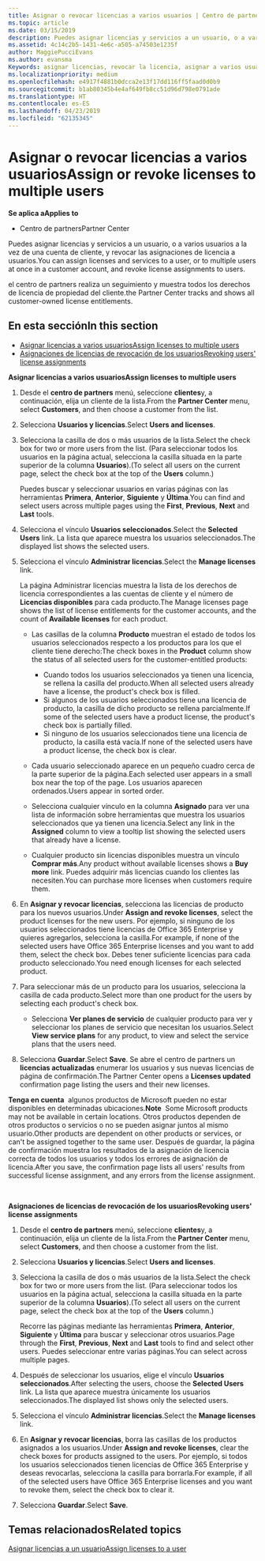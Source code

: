 ```yaml
---
title: Asignar o revocar licencias a varios usuarios | Centro de partners
ms.topic: article
ms.date: 03/15/2019
description: Puedes asignar licencias y servicios a un usuario, o a varios usuarios a la vez de una cuenta de cliente, y revocar las asignaciones de licencia a usuarios.
ms.assetid: 4c14c2b5-1431-4e6c-a505-a74503e1235f
author: MaggiePucciEvans
ms.author: evansma
Keywords: asignar licencias, revocar la licencia, asignar a varios usuarios
ms.localizationpriority: medium
ms.openlocfilehash: e4917f4881b0dcca2e13f17dd116ff5faad0d0b9
ms.sourcegitcommit: b1ab80345b4e4af649fb8cc51d96d798e0791ade
ms.translationtype: HT
ms.contentlocale: es-ES
ms.lasthandoff: 04/23/2019
ms.locfileid: "62135345"
---
```

# <a name="assign-or-revoke-licenses-to-multiple-users"></a><span data-ttu-id="86b66-104">Asignar o revocar licencias a varios usuarios</span><span class="sxs-lookup"><span data-stu-id="86b66-104">Assign or revoke licenses to multiple users</span></span>

<span data-ttu-id="86b66-105">**Se aplica a**</span><span class="sxs-lookup"><span data-stu-id="86b66-105">**Applies to**</span></span>

-  <span data-ttu-id="86b66-106">Centro de partners</span><span class="sxs-lookup"><span data-stu-id="86b66-106">Partner Center</span></span>

<span data-ttu-id="86b66-107">Puedes asignar licencias y servicios a un usuario, o a varios usuarios a la vez de una cuenta de cliente, y revocar las asignaciones de licencia a usuarios.</span><span class="sxs-lookup"><span data-stu-id="86b66-107">You can assign licenses and services to a user, or to multiple users at once in a customer account, and revoke license assignments to users.</span></span>

<span data-ttu-id="86b66-108">el centro de partners realiza un seguimiento y muestra todos los derechos de licencia de propiedad del cliente.</span><span class="sxs-lookup"><span data-stu-id="86b66-108">the Partner Center tracks and shows all customer-owned license entitlements.</span></span>

## <a name="in-this-section"></a><span data-ttu-id="86b66-109">En esta sección</span><span class="sxs-lookup"><span data-stu-id="86b66-109">In this section</span></span>


-   [<span data-ttu-id="86b66-110">Asignar licencias a varios usuarios</span><span class="sxs-lookup"><span data-stu-id="86b66-110">Assign licenses to multiple users</span></span>](#assign-licenses-to-groups)
-   [<span data-ttu-id="86b66-111">Asignaciones de licencias de revocación de los usuarios</span><span class="sxs-lookup"><span data-stu-id="86b66-111">Revoking users' license assignments</span></span>](#revoking-licenses)

<a href="" id="assign-licenses-to-groups"></a>
<span data-ttu-id="86b66-112">**Asignar licencias a varios usuarios**</span><span class="sxs-lookup"><span data-stu-id="86b66-112">**Assign licenses to multiple users**</span></span>

1.  <span data-ttu-id="86b66-113">Desde el **centro de partners** menú, seleccione **clientes**y, a continuación, elija un cliente de la lista.</span><span class="sxs-lookup"><span data-stu-id="86b66-113">From the **Partner Center** menu, select **Customers**, and then choose a customer from the list.</span></span>
2.  <span data-ttu-id="86b66-114">Selecciona **Usuarios y licencias**.</span><span class="sxs-lookup"><span data-stu-id="86b66-114">Select **Users and licenses**.</span></span>
3.  <span data-ttu-id="86b66-115">Selecciona la casilla de dos o más usuarios de la lista.</span><span class="sxs-lookup"><span data-stu-id="86b66-115">Select the check box for two or more users from the list.</span></span> <span data-ttu-id="86b66-116">(Para seleccionar todos los usuarios en la página actual, selecciona la casilla situada en la parte superior de la columna **Usuarios**).</span><span class="sxs-lookup"><span data-stu-id="86b66-116">(To select all users on the current page, select the check box at the top of the **Users** column.)</span></span>

    <span data-ttu-id="86b66-117">Puedes buscar y seleccionar usuarios en varias páginas con las herramientas **Primera**, **Anterior**, **Siguiente** y **Última**.</span><span class="sxs-lookup"><span data-stu-id="86b66-117">You can find and select users across multiple pages using the **First**, **Previous**, **Next** and **Last** tools.</span></span>

4.  <span data-ttu-id="86b66-118">Selecciona el vínculo **Usuarios seleccionados**.</span><span class="sxs-lookup"><span data-stu-id="86b66-118">Select the **Selected Users** link.</span></span> <span data-ttu-id="86b66-119">La lista que aparece muestra los usuarios seleccionados.</span><span class="sxs-lookup"><span data-stu-id="86b66-119">The displayed list shows the selected users.</span></span>
5.  <span data-ttu-id="86b66-120">Selecciona el vínculo **Administrar licencias**.</span><span class="sxs-lookup"><span data-stu-id="86b66-120">Select the **Manage licenses** link.</span></span>

    <span data-ttu-id="86b66-121">La página Administrar licencias muestra la lista de los derechos de licencia correspondientes a las cuentas de cliente y el número de **Licencias disponibles** para cada producto.</span><span class="sxs-lookup"><span data-stu-id="86b66-121">The Manage licenses page shows the list of license entitlements for the customer accounts, and the count of **Available licenses** for each product.</span></span>

    -   <span data-ttu-id="86b66-122">Las casillas de la columna **Producto** muestran el estado de todos los usuarios seleccionados respecto a los productos para los que el cliente tiene derecho:</span><span class="sxs-lookup"><span data-stu-id="86b66-122">The check boxes in the **Product** column show the status of all selected users for the customer-entitled products:</span></span>

        -   <span data-ttu-id="86b66-123">Cuando todos los usuarios seleccionados ya tienen una licencia, se rellena la casilla del producto.</span><span class="sxs-lookup"><span data-stu-id="86b66-123">When all selected users already have a license, the product's check box is filled.</span></span>
        -   <span data-ttu-id="86b66-124">Si algunos de los usuarios seleccionados tiene una licencia de producto, la casilla de dicho producto se rellena parcialmente.</span><span class="sxs-lookup"><span data-stu-id="86b66-124">If some of the selected users have a product license, the product's check box is partially filled.</span></span>
        -   <span data-ttu-id="86b66-125">Si ninguno de los usuarios seleccionados tiene una licencia de producto, la casilla está vacía.</span><span class="sxs-lookup"><span data-stu-id="86b66-125">If none of the selected users have a product license, the check box is clear.</span></span>
    -   <span data-ttu-id="86b66-126">Cada usuario seleccionado aparece en un pequeño cuadro cerca de la parte superior de la página.</span><span class="sxs-lookup"><span data-stu-id="86b66-126">Each selected user appears in a small box near the top of the page.</span></span> <span data-ttu-id="86b66-127">Los usuarios aparecen ordenados.</span><span class="sxs-lookup"><span data-stu-id="86b66-127">Users appear in sorted order.</span></span>

    -   <span data-ttu-id="86b66-128">Selecciona cualquier vínculo en la columna **Asignado** para ver una lista de información sobre herramientas que muestra los usuarios seleccionados que ya tienen una licencia.</span><span class="sxs-lookup"><span data-stu-id="86b66-128">Select any link in the **Assigned** column to view a tooltip list showing the selected users that already have a license.</span></span>

    -   <span data-ttu-id="86b66-129">Cualquier producto sin licencias disponibles muestra un vínculo **Comprar más**.</span><span class="sxs-lookup"><span data-stu-id="86b66-129">Any product without available licenses shows a **Buy more** link.</span></span> <span data-ttu-id="86b66-130">Puedes adquirir más licencias cuando los clientes las necesiten.</span><span class="sxs-lookup"><span data-stu-id="86b66-130">You can purchase more licenses when customers require them.</span></span>

6.  <span data-ttu-id="86b66-131">En **Asignar y revocar licencias**, selecciona las licencias de producto para los nuevos usuarios.</span><span class="sxs-lookup"><span data-stu-id="86b66-131">Under **Assign and revoke licenses**, select the product licenses for the new users.</span></span> <span data-ttu-id="86b66-132">Por ejemplo, si ninguno de los usuarios seleccionados tiene licencias de Office 365 Enterprise y quieres agregarlos, selecciona la casilla.</span><span class="sxs-lookup"><span data-stu-id="86b66-132">For example, if none of the selected users have Office 365 Enterprise licenses and you want to add them, select the check box.</span></span> <span data-ttu-id="86b66-133">Debes tener suficiente licencias para cada producto seleccionado.</span><span class="sxs-lookup"><span data-stu-id="86b66-133">You need enough licenses for each selected product.</span></span>
7.  <span data-ttu-id="86b66-134">Para seleccionar más de un producto para los usuarios, selecciona la casilla de cada producto.</span><span class="sxs-lookup"><span data-stu-id="86b66-134">Select more than one product for the users by selecting each product's check box.</span></span>
    -   <span data-ttu-id="86b66-135">Selecciona **Ver planes de servicio** de cualquier producto para ver y seleccionar los planes de servicio que necesitan los usuarios.</span><span class="sxs-lookup"><span data-stu-id="86b66-135">Select **View service plans** for any product, to view and select the service plans that the users need.</span></span>

8.  <span data-ttu-id="86b66-136">Selecciona **Guardar**.</span><span class="sxs-lookup"><span data-stu-id="86b66-136">Select **Save**.</span></span> <span data-ttu-id="86b66-137">Se abre el centro de partners un **licencias actualizadas** enumerar los usuarios y sus nuevas licencias de página de confirmación.</span><span class="sxs-lookup"><span data-stu-id="86b66-137">The Partner Center opens a **Licenses updated** confirmation page listing the users and their new licenses.</span></span>

<span data-ttu-id="86b66-138">**Tenga en cuenta**  algunos productos de Microsoft pueden no estar disponibles en determinadas ubicaciones.</span><span class="sxs-lookup"><span data-stu-id="86b66-138">**Note**  Some Microsoft products may not be available in certain locations.</span></span> <span data-ttu-id="86b66-139">Otros productos dependen de otros productos o servicios o no se pueden asignar juntos al mismo usuario.</span><span class="sxs-lookup"><span data-stu-id="86b66-139">Other products are dependent on other products or services, or can't be assigned together to the same user.</span></span> <span data-ttu-id="86b66-140">Después de guardar, la página de confirmación muestra los resultados de la asignación de licencia correcta de todos los usuarios y todos los errores de asignación de licencia.</span><span class="sxs-lookup"><span data-stu-id="86b66-140">After you save, the confirmation page lists all users' results from successful license assignment, and any errors from the license assignment.</span></span>

 

<a href="" id="revoking-licenses"></a>
<span data-ttu-id="86b66-141">**Asignaciones de licencias de revocación de los usuarios**</span><span class="sxs-lookup"><span data-stu-id="86b66-141">**Revoking users' license assignments**</span></span>

1.  <span data-ttu-id="86b66-142">Desde el **centro de partners** menú, seleccione **clientes**y, a continuación, elija un cliente de la lista.</span><span class="sxs-lookup"><span data-stu-id="86b66-142">From the **Partner Center** menu, select **Customers**, and then choose a customer from the list.</span></span>
2.  <span data-ttu-id="86b66-143">Selecciona **Usuarios y licencias**.</span><span class="sxs-lookup"><span data-stu-id="86b66-143">Select **Users and licenses**.</span></span>
3.  <span data-ttu-id="86b66-144">Selecciona la casilla de dos o más usuarios de la lista.</span><span class="sxs-lookup"><span data-stu-id="86b66-144">Select the check box for two or more users from the list.</span></span> <span data-ttu-id="86b66-145">(Para seleccionar todos los usuarios en la página actual, selecciona la casilla situada en la parte superior de la columna **Usuarios**).</span><span class="sxs-lookup"><span data-stu-id="86b66-145">(To select all users on the current page, select the check box at the top of the **Users** column.)</span></span>

    <span data-ttu-id="86b66-146">Recorre las páginas mediante las herramientas **Primera**, **Anterior**, **Siguiente** y **Última** para buscar y seleccionar otros usuarios.</span><span class="sxs-lookup"><span data-stu-id="86b66-146">Page through the **First**, **Previous**, **Next** and **Last** tools to find and select other users.</span></span> <span data-ttu-id="86b66-147">Puedes seleccionar entre varias páginas.</span><span class="sxs-lookup"><span data-stu-id="86b66-147">You can select across multiple pages.</span></span>

4.  <span data-ttu-id="86b66-148">Después de seleccionar los usuarios, elige el vínculo **Usuarios seleccionados**.</span><span class="sxs-lookup"><span data-stu-id="86b66-148">After selecting the users, choose the **Selected Users** link.</span></span> <span data-ttu-id="86b66-149">La lista que aparece muestra únicamente los usuarios seleccionados.</span><span class="sxs-lookup"><span data-stu-id="86b66-149">The displayed list shows only the selected users.</span></span>
5.  <span data-ttu-id="86b66-150">Selecciona el vínculo **Administrar licencias**.</span><span class="sxs-lookup"><span data-stu-id="86b66-150">Select the **Manage licenses** link.</span></span>
6.  <span data-ttu-id="86b66-151">En **Asignar y revocar licencias**, borra las casillas de los productos asignados a los usuarios.</span><span class="sxs-lookup"><span data-stu-id="86b66-151">Under **Assign and revoke licenses**, clear the check boxes for products assigned to the users.</span></span> <span data-ttu-id="86b66-152">Por ejemplo, si todos los usuarios seleccionados tienen licencias de Office 365 Enterprise y deseas revocarlas, selecciona la casilla para borrarla.</span><span class="sxs-lookup"><span data-stu-id="86b66-152">For example, if all of the selected users have Office 365 Enterprise licenses and you want to revoke them, select the check box to clear it.</span></span>
7.  <span data-ttu-id="86b66-153">Selecciona **Guardar**.</span><span class="sxs-lookup"><span data-stu-id="86b66-153">Select **Save**.</span></span>

## <a name="related-topics"></a><span data-ttu-id="86b66-154">Temas relacionados</span><span class="sxs-lookup"><span data-stu-id="86b66-154">Related topics</span></span>


[<span data-ttu-id="86b66-155">Asignar licencias a un usuario</span><span class="sxs-lookup"><span data-stu-id="86b66-155">Assign licenses to a user</span></span>](assign-licenses-to-users.md)

 

 



